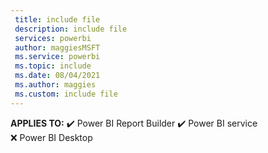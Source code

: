 ```yaml
---
 title: include file
 description: include file
 services: powerbi
 author: maggiesMSFT
 ms.service: powerbi
 ms.topic: include
 ms.date: 08/04/2021
 ms.author: maggies
 ms.custom: include file
---
```


**APPLIES TO:**  ✔️&nbsp;Power&nbsp;BI&nbsp;Report&nbsp;Builder ✔️&nbsp;Power&nbsp;BI&nbsp;service ❌&nbsp;Power&nbsp;BI&nbsp;Desktop